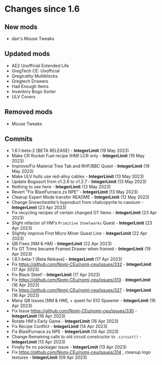 # Changes since 1.6

## New mods
* dan's Mouse Tweaks

## Updated mods
* AE2 Unofficial Extended Life
* GregTech CE: Unofficial
* Gregicality Multiblocks
* Gregtech Drawers
* Had Enough Items
* Inventory Bogo Sorter
* ULV Covers

## Removed mods
* Mouse Tweaks

## Commits
* 1.6.1-beta-2 [BETA RELEASE] - **IntegerLimit** (19 May 2023)
* Make CR Rocket Fuel recipe (HM) LCR only - **IntegerLimit** (19 May 2023)
* Improve/Fix Material Tree Tab and RHF/BBC Quest - **IntegerLimit** (19 May 2023)
* Make ULV hulls use red-alloy cables - **IntegerLimit** (13 May 2023)
* Update Bogosort from v1.2.6 to v1.2.7 - **IntegerLimit** (13 May 2023)
* Nothing to see here - **IntegerLimit** (13 May 2023)
* Revert "Fix BlastFurnace.zs NPE" - **IntegerLimit** (13 May 2023)
* Clearup Expert Mode transfer README - **IntegerLimit** (12 May 2023)
* Change Snowchestite's byproduct from chalcopyrite to caesium - **IntegerLimit** (23 Apr 2023)
* Fix recycling recipes of certain changed GT Items - **IntegerLimit** (23 Apr 2023)
* Slight refactor of HM's `Primitive Steelworks` Quest - **IntegerLimit** (23 Apr 2023)
* Slightly improve First Micro Miner Quest Line - **IntegerLimit** (22 Apr 2023)
* QB Fixes [NM & HM] - **IntegerLimit** (22 Apr 2023)
* Fix GT Trims became Framed Drawer when framed - **IntegerLimit** (19 Apr 2023)
* 1.6.1-beta-1 [Beta Release] - **IntegerLimit** (17 Apr 2023)
* Fix https://github.com/Nomi-CEu/nomi-ceu/issues/332 - **IntegerLimit** (17 Apr 2023)
* Fix Black Steel! - **IntegerLimit** (17 Apr 2023)
* Fix https://github.com/Nomi-CEu/nomi-ceu/issues/313 - **IntegerLimit** (16 Apr 2023)
* Fix https://github.com/Nomi-CEu/nomi-ceu/issues/327 - **IntegerLimit** (16 Apr 2023)
* Many QB Issues [NM & HM], + quest for EIO Spawner - **IntegerLimit** (16 Apr 2023)
* Fix Issue https://github.com/Nomi-CEu/nomi-ceu/issues/330 - **IntegerLimit** (16 Apr 2023)
* Rotate HM's Early Game - **IntegerLimit** (16 Apr 2023)
* Fix Recipe Conflict - **IntegerLimit** (14 Apr 2023)
* Fix BlastFurnace.zs NPE - **IntegerLimit** (14 Apr 2023)
* Change Remaining calls to old circuit constructor to `.circuit()` - **IntegerLimit** (13 Apr 2023)
* Finally fix nc packager issue - **IntegerLimit** (13 Apr 2023)
* Fix https://github.com/Nomi-CEu/nomi-ceu/issues/314 , cleanup logo textures - **IntegerLimit** (09 Apr 2023)